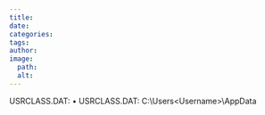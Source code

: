 ```yaml
---
title: 
date: 
categories: 
tags: 
author: 
image:
  path: 
  alt: 
---
```

USRCLASS.DAT: 
• USRCLASS.DAT: C:\Users\<Username>\AppData
